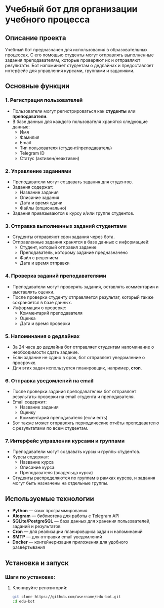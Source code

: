 # Учебный бот для организации учебного процесса

## Описание проекта

Учебный бот предназначен для использования в образовательных процессах. С его помощью студенты могут отправлять выполненные задания преподавателям, которые проверяют их и отправляют результаты. Бот напоминает студентам о дедлайнах и предоставляет интерфейс для управления курсами, группами и заданиями.

## Основные функции

### 1. Регистрация пользователей
- Пользователи могут регистрироваться как **студенты** или **преподаватели**.
- В базе данных для каждого пользователя хранятся следующие данные:
  - Имя
  - Фамилия
  - Email
  - Тип пользователя (студент/преподаватель)
  - Telegram ID
  - Статус (активен/неактивен)

### 2. Управление заданиями
- Преподаватели могут создавать задания для студентов.
- Задания содержат:
  - Название задания
  - Описание задания
  - Дата и время сдачи
  - Файлы (опционально)
- Задания привязываются к курсу и/или группе студентов.

### 3. Отправка выполненных заданий студентами
- Студенты отправляют свои задания через бота.
- Отправленные задания хранятся в базе данных с информацией:
  - Студент, который отправил задание
  - Преподаватель, которому задание предназначено
  - Файл с решением
  - Дата и время отправки

### 4. Проверка заданий преподавателями
- Преподаватели могут проверять задания, оставлять комментарии и выставлять оценки.
- После проверки студенту отправляется результат, который также сохраняется в базе данных.
- Информация о проверке:
  - Комментарий преподавателя
  - Оценка
  - Дата и время проверки

### 5. Напоминания о дедлайнах
- За 24 часа до дедлайна бот отправляет студентам напоминание о необходимости сдать задание.
- Если задание не сдано в срок, бот отправляет уведомление о просрочке.
- Для этих задач используется планировщик, например, **cron**.

### 6. Отправка уведомлений на email
- После проверки задания преподавателем бот отправляет результаты проверки на email студента и преподавателя.
- Email содержит:
  - Название задания
  - Оценку
  - Комментарий преподавателя (если есть)
- Бот также может отправлять периодические отчёты преподавателю с результатами по всем студентам.

### 7. Интерфейс управления курсами и группами
- Преподаватели могут создавать курсы и группы студентов.
- Курсы содержат:
  - Название курса
  - Описание курса
  - Преподавателя (владельца курса)
- Студенты распределяются по группам в рамках курсов, и задания могут быть назначены на отдельные группы.

## Используемые технологии

- **Python** — язык программирования
- **Aiogram** — библиотека для работы с Telegram API
- **SQLite/PostgreSQL** — база данных для хранения пользователей, заданий и результатов
- **Cron** — для реализации планировщика задач и напоминаний
- **SMTP** — для отправки email уведомлений
- **Docker** — контейнеризация приложения для удобного развёртывания

## Установка и запуск

### Шаги по установке:
1. Клонируйте репозиторий:
   ```bash
   git clone https://github.com/username/edu-bot.git
   cd edu-bot
